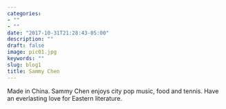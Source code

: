 ```yaml
---
categories:
- ""
- ""
date: "2017-10-31T21:28:43-05:00"
description: ""
draft: false
image: pic01.jpg
keywords: ""
slug: blog1
title: Sammy Chen
---
```


Made in China.
Sammy Chen enjoys city pop music, food and tennis.
Have an everlasting love for Eastern literature.